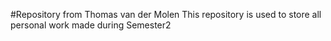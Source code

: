 #Repository from Thomas van der Molen
This repository is used to store all personal work made during Semester2